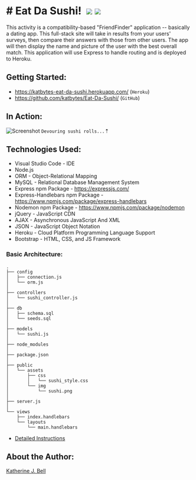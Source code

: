 # &#35; Eat Da Sushi!&nbsp;&nbsp;<img src="https://img.icons8.com/color/48/000000/sushi.png">&nbsp;<img src="https://img.icons8.com/color/48/000000/sashimi.png">
This activity is a compatibility-based "FriendFinder" application -- basically a dating app. This full-stack site will take in results from your users' surveys, then compare their answers with those from other users. The app will then display the name and picture of the user with the best overall match. This application will use Express to handle routing and is deployed to Heroku.

## Getting Started:
* https://katbytes-eat-da-sushi.herokuapp.com/ (`Heroku`)
* https://github.com/katbytes/Eat-Da-Sushi/ (`GitHub`)

## In Action:
![Screenshot](https://github.com/katbytes/Eat-Da-Sushi/app/assets/imgs/sushi.gif)
`Devouring sushi rolls...`&#8673;

## Technologies Used:
* Visual Studio Code - IDE
* Node.js
* ORM - Object-Relational Mapping
* MySQL - Relational Database Management System
* Express npm Package - https://expressjs.com/
* Express-Handlebars npm Package - https://www.npmjs.com/package/express-handlebars
* Nodemon npm Package - https://www.npmjs.com/package/nodemon
* jQuery - JavaScript CDN
* AJAX - Asynchronous JavaScript And XML
* JSON - JavaScript Object Notation
* Heroku -  Cloud Platform Programming Language Support
* Bootstrap - HTML, CSS, and JS Framework

### Basic Architecture:
```
.
├── config
│   ├── connection.js
│   └── orm.js
│ 
├── controllers
│   └── sushi_controller.js
│
├── db
│   ├── schema.sql
│   └── seeds.sql
│
├── models
│   └── sushi.js
│ 
├── node_modules
│ 
├── package.json
│
├── public
│   └── assets
│       ├── css
│       │   └── sushi_style.css
│       └── img
│           └── sushi.png
│   
├── server.js
│
└── views
    ├── index.handlebars
    └── layouts
        └── main.handlebars
```
* [Detailed Instructions](https://katbytes.github.io/Eat-Da-Sushi/public/assets/misc/homework_instructions)

## About the Author:
[Katherine J. Bell](https://github.com/katbytes)
